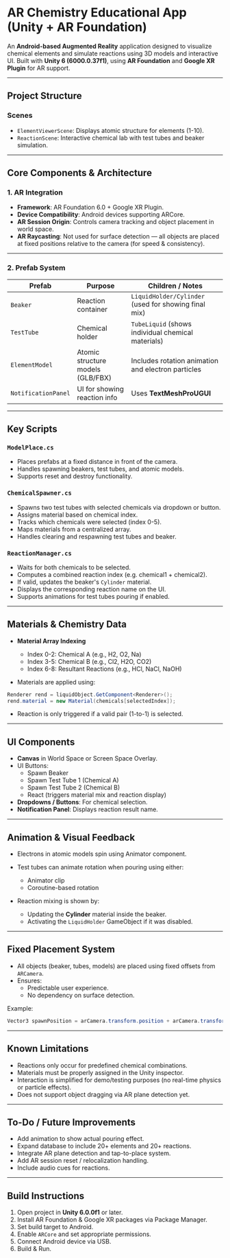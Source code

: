 # AR Chemistry Educational App (Unity + AR Foundation)

An **Android-based Augmented Reality** application designed to visualize chemical elements and simulate reactions using 3D models and interactive UI. Built with **Unity 6 (6000.0.37f1)**, using **AR Foundation** and **Google XR Plugin** for AR support.

---

## Project Structure

### Scenes
- `ElementViewerScene`: Displays atomic structure for elements (1-10).
- `ReactionScene`: Interactive chemical lab with test tubes and beaker simulation.

---

## Core Components & Architecture

### 1. AR Integration
- **Framework**: AR Foundation 6.0 + Google XR Plugin.
- **Device Compatibility**: Android devices supporting ARCore.
- **AR Session Origin**: Controls camera tracking and object placement in world space.
- **AR Raycasting**: Not used for surface detection — all objects are placed at fixed positions relative to the camera (for speed & consistency).

---

### 2. Prefab System

| Prefab        | Purpose                            | Children / Notes                                      |
|---------------|------------------------------------|--------------------------------------------------------|
| `Beaker`      | Reaction container                 | `LiquidHolder/Cylinder` (used for showing final mix)  |
| `TestTube`    | Chemical holder                    | `TubeLiquid` (shows individual chemical materials)     |
| `ElementModel`| Atomic structure models (GLB/FBX)  | Includes rotation animation and electron particles     |
| `NotificationPanel` | UI for showing reaction info | Uses **TextMeshProUGUI**                              |

---

## Key Scripts

### `ModelPlace.cs`
- Places prefabs at a fixed distance in front of the camera.
- Handles spawning beakers, test tubes, and atomic models.
- Supports reset and destroy functionality.

### `ChemicalSpawner.cs`
- Spawns two test tubes with selected chemicals via dropdown or button.
- Assigns material based on chemical index.
- Tracks which chemicals were selected (index 0-5).
- Maps materials from a centralized array.
- Handles clearing and respawning test tubes and beaker.

### `ReactionManager.cs`
- Waits for both chemicals to be selected.
- Computes a combined reaction index (e.g. chemical1 + chemical2).
- If valid, updates the beaker's `Cylinder` material.
- Displays the corresponding reaction name on the UI.
- Supports animations for test tubes pouring if enabled.

---

## Materials & Chemistry Data

- **Material Array Indexing**
  - Index 0-2: Chemical A (e.g., H2, O2, Na)
  - Index 3-5: Chemical B (e.g., Cl2, H2O, CO2)
  - Index 6-8: Resultant Reactions (e.g., HCl, NaCl, NaOH)

- Materials are applied using:
```csharp
Renderer rend = liquidObject.GetComponent<Renderer>();
rend.material = new Material(chemicals[selectedIndex]);
```

- Reaction is only triggered if a valid pair (1-to-1) is selected.

---

## UI Components

- **Canvas** in World Space or Screen Space Overlay.
- UI Buttons:
  - Spawn Beaker
  - Spawn Test Tube 1 (Chemical A)
  - Spawn Test Tube 2 (Chemical B)
  - React (triggers material mix and reaction display)
- **Dropdowns / Buttons**: For chemical selection.
- **Notification Panel**: Displays reaction result name.

---

## Animation & Visual Feedback

- Electrons in atomic models spin using Animator component.
- Test tubes can animate rotation when pouring using either:
  - Animator clip
  - Coroutine-based rotation

- Reaction mixing is shown by:
  - Updating the **Cylinder** material inside the beaker.
  - Activating the `LiquidHolder` GameObject if it was disabled.

---

## Fixed Placement System

- All objects (beaker, tubes, models) are placed using fixed offsets from `ARCamera`.
- Ensures:
  - Predictable user experience.
  - No dependency on surface detection.

Example:
```csharp
Vector3 spawnPosition = arCamera.transform.position + arCamera.transform.forward * 0.5f;
```

---

## Known Limitations

- Reactions only occur for predefined chemical combinations.
- Materials must be properly assigned in the Unity inspector.
- Interaction is simplified for demo/testing purposes (no real-time physics or particle effects).
- Does not support object dragging via AR plane detection yet.

---

## To-Do / Future Improvements

- Add animation to show actual pouring effect.
- Expand database to include 20+ elements and 20+ reactions.
- Integrate AR plane detection and tap-to-place system.
- Add AR session reset / relocalization handling.
- Include audio cues for reactions.

---

## Build Instructions

1. Open project in **Unity 6.0.0f1** or later.
2. Install AR Foundation & Google XR packages via Package Manager.
3. Set build target to Android.
4. Enable `ARCore` and set appropriate permissions.
5. Connect Android device via USB.
6. Build & Run.
